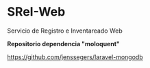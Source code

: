 # SReI-Web
Servicio de Registro e Inventareado Web

**Repositorio dependencia "moloquent"**

https://github.com/jenssegers/laravel-mongodb
